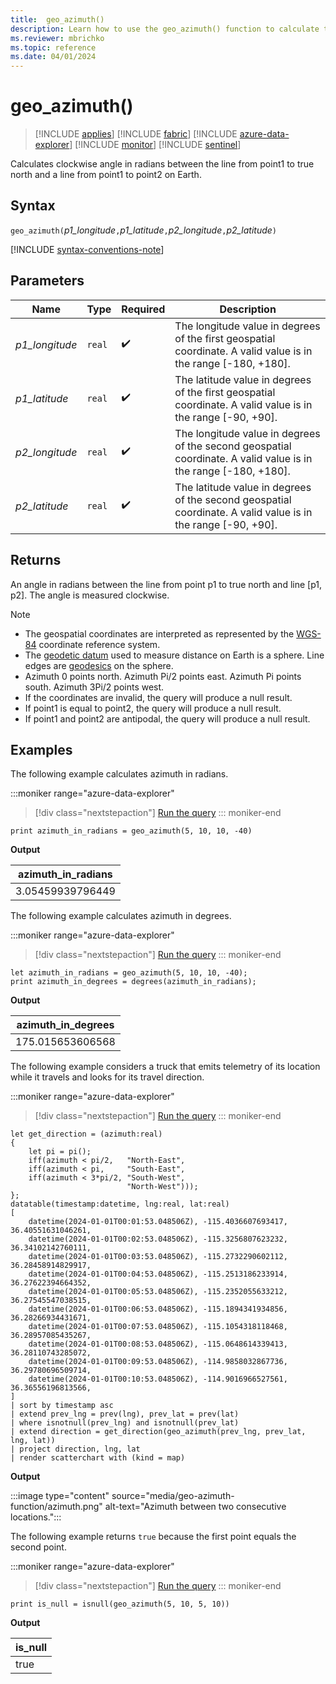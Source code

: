 ```yaml
---
title:  geo_azimuth()
description: Learn how to use the geo_azimuth() function to calculate the angle between the true north and a line on Earth.
ms.reviewer: mbrichko
ms.topic: reference
ms.date: 04/01/2024
---
```

# geo_azimuth()

> [!INCLUDE [applies](../includes/applies-to-version/applies.md)] [!INCLUDE [fabric](../includes/applies-to-version/fabric.md)] [!INCLUDE [azure-data-explorer](../includes/applies-to-version/azure-data-explorer.md)] [!INCLUDE [monitor](../includes/applies-to-version/monitor.md)] [!INCLUDE [sentinel](../includes/applies-to-version/sentinel.md)]

Calculates clockwise angle in radians between the line from point1 to true north and a line from point1 to point2 on Earth.

## Syntax

`geo_azimuth(`*p1_longitude*`,`*p1_latitude*`,`*p2_longitude*`,`*p2_latitude*`)`

[!INCLUDE [syntax-conventions-note](../includes/syntax-conventions-note.md)]

## Parameters

| Name | Type | Required | Description |
|--|--|--|--|
|*p1_longitude*| `real` |  :heavy_check_mark: | The longitude value in degrees of the first geospatial coordinate. A valid value is in the range [-180, +180].|
|*p1_latitude*| `real` |  :heavy_check_mark: | The latitude value in degrees of the first geospatial coordinate. A valid value is in the range [-90, +90].|
|*p2_longitude*| `real` |  :heavy_check_mark: | The longitude value in degrees of the second geospatial coordinate. A valid value is in the range [-180, +180].|
|*p2_latitude*| `real` |  :heavy_check_mark: | The latitude value in degrees of the second geospatial coordinate. A valid value is in the range [-90, +90].|

## Returns

An angle in radians between the line from point p1 to true north and line [p1, p2]. The angle is measured clockwise.

> [!NOTE]
>
> * The geospatial coordinates are interpreted as represented by the [WGS-84](https://earth-info.nga.mil/index.php?dir=wgs84&action=wgs84) coordinate reference system.
> * The [geodetic datum](https://en.wikipedia.org/wiki/Geodetic_datum) used to measure distance on Earth is a sphere. Line edges are [geodesics](https://en.wikipedia.org/wiki/Geodesic) on the sphere.
> * Azimuth 0 points north. Azimuth Pi/2 points east. Azimuth Pi points south. Azimuth 3Pi/2 points west.
> * If the coordinates are invalid, the query will produce a null result.
> * If point1 is equal to point2, the query will produce a null result.
> * If point1 and point2 are antipodal, the query will produce a null result.

## Examples

The following example calculates azimuth in radians.

:::moniker range="azure-data-explorer"
> [!div class="nextstepaction"]
> <a href="https://dataexplorer.azure.com/clusters/help/databases/Samples?query=H4sIAAAAAAAAAysoyswrUUisyswtLcmIz8yLL0pMyUzMK1awVUhPzY%2BHSmiY6igYGkCwromBJgCWKj32NgAAAA%3D%3D" target="_blank">Run the query</a>
::: moniker-end

```kusto
print azimuth_in_radians = geo_azimuth(5, 10, 10, -40)
```

**Output**

|azimuth_in_radians|
|---|
|3.05459939796449|

The following example calculates azimuth in degrees.

:::moniker range="azure-data-explorer"
> [!div class="nextstepaction"]
> <a href="https://dataexplorer.azure.com/clusters/help/databases/Samples?query=H4sIAAAAAAAAA8tJLVFIrMrMLS3JiM%2FMiy9KTMlMzCtWsFVIT82Ph0pomOooGBpAsK6JgaY1L1dBUWYeisaU1PSi1FSQRihLA9NUTWsA0SMJ2G4AAAA%3D" target="_blank">Run the query</a>
::: moniker-end

```kusto
let azimuth_in_radians = geo_azimuth(5, 10, 10, -40);
print azimuth_in_degrees = degrees(azimuth_in_radians);
```

**Output**

|azimuth_in_degrees|
|---|
|175.015653606568|

The following example considers a truck that emits telemetry of its location while it travels and looks for its travel direction.

:::moniker range="azure-data-explorer"
> [!div class="nextstepaction"]
> <a href="https://dataexplorer.azure.com/clusters/help/databases/Samples?query=H4sIAAAAAAAAA4WUyW7bMBCG734KIiepkFMOlyHpNMdee2mBAi0Cg3GYWK28QGaaru%2FeX7LsdBFsyQd6%2BM83C8VpUhYPKc%2Fv6jYtcr1Zi2tRxO%2F16jEvZ22KTTn5MRF4Ggi3NXa3dVFe9ab6%2Fv4gFa9gf6kqWC%2FebNq8nL6Ou3xRjeo6FXRvN4%2BndPrFnjjo3qejbvwZ4va6skSKv64mdzHjvW1SkesVNuJqO4Mtdf8q0awf%2BhKxinko9mMf4aAplFRmKgm%2Fd1LOJM2svpTGW8kfykpMieylkZpZOg7akKuEZlisJdYkDSum6iRRjRC1suxBVBpvTwRaKjLKsSQ6Q9QjROW0UkEyILQnKm%2BsD2S8CgFpnySaMaIlTR4pakD2RCSsdDDMRlt1mmjHiPBC41hrdcjRWWOtcVJ7S%2FY0kUeI5INB53Aw3vJQteLuoIwmdmf66MaI0sLVE3nDfiAG66S3Xc18po9%2BhCjZeCaDNhrSA5FIOqMVdO5MH8N%2FRHMZvPUS3uycHqoOzksObGVwOKxTRJJjREnwZovzwOfcf4%2BMg6LAnrRlriY3k59ih%2Bsnbr%2BJ400TcbcQ2Ehfc1rfiW2bvsxx5boRgmWBJQLsrTEfrTGX8HlapjaJerfe5PVj0xQH51JEoP61732GOH9Osr8mW%2FGQNvNhvhyBzxn086AfBWVH27abT%2FB7xj3vY7dFpNSK3SLmnNrFMqL2pxpzq%2FhcI4drsYrb8je1JEbnXAUAAA%3D%3D" target="_blank">Run the query</a>
::: moniker-end

```kusto
let get_direction = (azimuth:real)
{
    let pi = pi();
    iff(azimuth < pi/2,   "North-East",
    iff(azimuth < pi,     "South-East",
    iff(azimuth < 3*pi/2, "South-West",
                          "North-West")));
};
datatable(timestamp:datetime, lng:real, lat:real)
[
    datetime(2024-01-01T00:01:53.048506Z), -115.4036607693417, 36.40551631046261,
    datetime(2024-01-01T00:02:53.048506Z), -115.3256807623232, 36.34102142760111,
    datetime(2024-01-01T00:03:53.048506Z), -115.2732290602112, 36.28458914829917,
    datetime(2024-01-01T00:04:53.048506Z), -115.2513186233914, 36.27622394664352,
    datetime(2024-01-01T00:05:53.048506Z), -115.2352055633212, 36.27545547038515,
    datetime(2024-01-01T00:06:53.048506Z), -115.1894341934856, 36.28266934431671,
    datetime(2024-01-01T00:07:53.048506Z), -115.1054318118468, 36.28957085435267,
    datetime(2024-01-01T00:08:53.048506Z), -115.0648614339413, 36.28110743285072,
    datetime(2024-01-01T00:09:53.048506Z), -114.9858032867736, 36.29780696509714,
    datetime(2024-01-01T00:10:53.048506Z), -114.9016966527561, 36.36556196813566,
]
| sort by timestamp asc 
| extend prev_lng = prev(lng), prev_lat = prev(lat)
| where isnotnull(prev_lng) and isnotnull(prev_lat)
| extend direction = get_direction(geo_azimuth(prev_lng, prev_lat, lng, lat))
| project direction, lng, lat
| render scatterchart with (kind = map)
```

**Output**

:::image type="content" source="media/geo-azimuth-function/azimuth.png" alt-text="Azimuth between two consecutive locations.":::

The following example returns `true` because the first point equals the second point.

:::moniker range="azure-data-explorer"
> [!div class="nextstepaction"]
> <a href="https://dataexplorer.azure.com/clusters/help/databases/Samples?query=H4sIAAAAAAAAAysoyswrUcgsjs8rzclRsAWyQAyN9NT8%2BMSqzNzSkgwNUx0FQwMdBTClqQkAkB%2FPgDEAAAA%3D" target="_blank">Run the query</a>
::: moniker-end

```kusto
print is_null = isnull(geo_azimuth(5, 10, 5, 10))
```

**Output**

|is_null|
|---|
|true|
